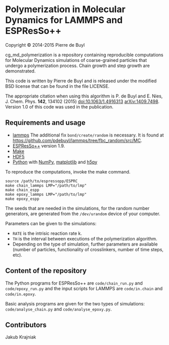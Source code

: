 Polymerization in Molecular Dynamics for LAMMPS and ESPResSo++
==============================================================

Copyright © 2014-2015 Pierre de Buyl

cg\_md\_polymerization is a repository containing reproducible
computations for Molecular Dynamics simulations of coarse-grained
particles that undergo a polymerization process. Chain growth and step
growth are demonstrated.

This code is written by Pierre de Buyl and is released under the
modified BSD license that can be found in the file LICENSE.

The appropriate citation when using this algorithm is
P. de Buyl and E. Nies, J. Chem. Phys. **142**, 134102 (2015)
[doi:10.1063/1.4916313](http://dx.doi.org/10.1063/1.4916313)
[arXiv:1409.7498](http://arxiv.org/abs/1409.7498). Version 1.0 of this code was used in the publication.

Requirements and usage
----------------------

- [lammps](http://lammps.sandia.gov) The additional fix `bond/create/random` is
  necessary. It is found at
  <https://github.com/pdebuyl/lammps/tree/fbc_random/src/MC>.
- [ESPResSo++](http://www.espresso-pp.de/) version 1.9.
- [Make](http://www.gnu.org/software/make/)
- [HDF5](http://www.hdfgroup.org/HDF5/)
- [Python](https://www.python.org/) with [NumPy](http://www.numpy.org/),
  [matplotlib](http://matplotlib.org/) and [h5py](http://www.h5py.org/)

To reproduce the computations, invoke the make command.

    source /path/to/espressopp/ESPRC
    make chain_lammps LMP="/path/to/lmp"
    make chain_espp
    make epoxy_lammps LMP="/path/to/lmp"
    make epoxy_espp

The seeds that are needed in the simulations, for the random number generators,
are generated from the `/dev/urandom` device of your computer.

Parameters can be given to the simulations:
- `RATE` is the intrisic reaction rate k.
- `TH` is the interval between executions of the polymerization algorithm.
- Depending on the type of simulation, further parameters are available (number
  of particles, functionality of crosslinkers, number of time steps, etc).

Content of the repository
-------------------------

The Python programs for ESPResSo++ are `code/chain_run.py` and
`code/epoxy_run.py` and the input scripts for LAMMPS are `code/in.chain` and
`code/in.epoxy`.

Basic analysis programs are given for the two types of simulations:
`code/analyse_chain.py` and `code/analyse_epoxy.py`.

Contributors
------------

Jakub Krajniak
